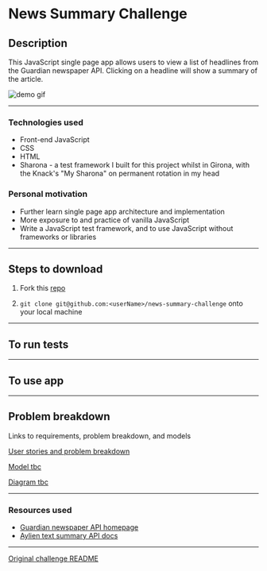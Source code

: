 News Summary Challenge
======================

## Description

This JavaScript single page app allows users to view a list of headlines from the Guardian newspaper API. Clicking on a headline will show a summary of the article.

![demo gif]()

------

### Technologies used

- Front-end JavaScript
- CSS
- HTML
- Sharona - a test framework I built for this project whilst in Girona, with the Knack's "My Sharona" on permanent rotation in my head


### Personal motivation

- Further learn single page app architecture and implementation
- More exposure to and practice of vanilla JavaScript
- Write a JavaScript test framework, and to use JavaScript without frameworks or libraries

------

## Steps to download

1. Fork this [repo](https://github.com/mattTea/news-summary-challenge)

2. `git clone git@github.com:<userName>/news-summary-challenge` onto your local machine

------

## To run tests

<!-- After forking and cloning repo, open the path to `SpecRunner.html` in your browser.
Click `ok` to any tests that prompt alerts. -->

------

## To use app

<!-- Copy the path to `index.html` into your browser, and start adding scores -->

------

## Problem breakdown

Links to requirements, problem breakdown, and models

[User stories and problem breakdown](https://github.com/mattTea/news-summary-challenge/blob/master/problem/problem-breakdown.md)

[Model tbc]()

[Diagram tbc]()

------

### Resources used

* [Guardian newspaper API homepage](http://open-platform.theguardian.com/documentation/)
* [Aylien text summary API docs](http://docs.aylien.com/docs/summarize)


------

[Original challenge README](https://github.com/makersacademy/news-summary-challenge/blob/master/README.md)